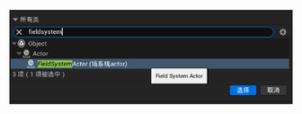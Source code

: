 
![输入图片说明](/imgs/2024-08-16/1njvjYKz2xhYikkA.png)
<!--stackedit_data:
eyJoaXN0b3J5IjpbLTg4MjQwMjE2NiwtMTMxMjU0OTU0MF19
-->